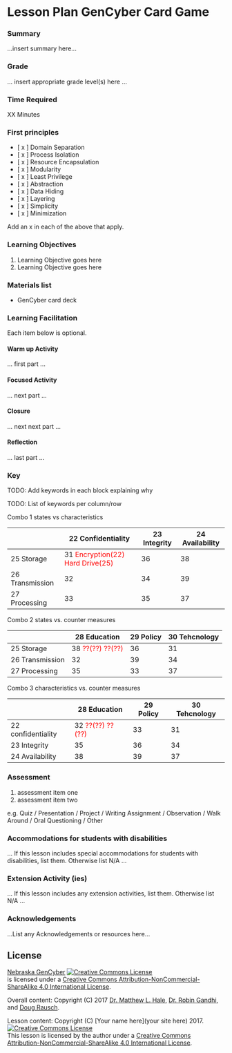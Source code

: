 # Lesson Plan GenCyber Card Game

### Summary
...insert summary here...

### Grade
... insert appropriate grade level(s) here ...

### Time Required
XX Minutes

### First principles
- [ x ] Domain Separation
- [ x ] Process Isolation
- [ x ] Resource Encapsulation
- [ x ] Modularity
- [ x ] Least Privilege
- [ x ] Abstraction
- [ x ] Data Hiding
- [ x ] Layering
- [ x ] Simplicity
- [ x ] Minimization

Add an x in each of the above that apply.

### Learning Objectives

1. Learning Objective goes here
1. Learning Objective goes here

### Materials list

* GenCyber card deck

### Learning Facilitation

Each item below is optional.

#### Warm up Activity
... first part ...

#### Focused Activity
... next part ...

#### Closure
... next next part ...

#### Reflection
... last part ...

### Key
TODO:  Add keywords in each block explaining why

TODO: List of keywords per column/row

Combo 1     states vs characteristics

|                 | 22 Confidentiality                                                                 | 23 Integrity | 24 Availability |
|-----------------|------------------------------------------------------------------------------------|--------------|-----------------|
| 25 Storage      | 31 <font color="red">Encryption(22)</font> <font color="red">Hard Drive(25)</font> |      36      |        38       |
| 26 Transmission |                                         32                                         |      34      |        39       |
| 27 Processing   |                                         33                                         |      35      |        37       |

Combo 2   states vs. counter measures

|                 | 28 Education                                                       | 29 Policy | 30 Tehcnology |
|-----------------|--------------------------------------------------------------------|-----------|---------------|
| 25 Storage      | 38 <font color="red">??(??)</font> <font color="red">??(??)</font> |     36    |       31      |
| 26 Transmission |                                 32                                 |     39    |       34      |
| 27 Processing   |                                 35                                 |     33    |       37      |

Combo 3    characteristics vs. counter measures 

|                    | 28 Education                                                       | 29 Policy | 30 Tehcnology |
|--------------------|--------------------------------------------------------------------|-----------|---------------|
| 22 confidentiality | 32 <font color="red">??(??)</font> <font color="red">??(??)</font> |     33    |       31      |
| 23 Integrity       |                                 35                                 |     36    |       34      |
| 24 Availability    |                                 38                                 |     39    |       37      |


### Assessment

1. assessment item one
1. assessment item two

e.g. Quiz / Presentation / Project / Writing Assignment / Observation / Walk Around / Oral Questioning / Other

### Accommodations for students with disabilities

... If this lesson includes special accommodations for students with disabilities, list them. Otherwise list N/A  ...

### Extension Activity (ies)

... If this lesson includes any extension activities, list them. Otherwise list N/A  ...

### Acknowledgements
...List any Acknowledgements or resources here...

## License
[Nebraska GenCyber](https://github.com/MLHale/nebraska-gencyber) <a rel="license" href="http://creativecommons.org/licenses/by-nc-sa/4.0/"><img alt="Creative Commons License" style="border-width:0" src="https://i.creativecommons.org/l/by-nc-sa/4.0/88x31.png" /></a><br /> is licensed under a <a rel="license" href="http://creativecommons.org/licenses/by-nc-sa/4.0/">Creative Commons Attribution-NonCommercial-ShareAlike 4.0 International License</a>.

Overall content: Copyright (C) 2017  [Dr. Matthew L. Hale](http://faculty.ist.unomaha.edu/mhale/), [Dr. Robin Gandhi](http://faculty.ist.unomaha.edu/rgandhi/), and [Doug Rausch](http://www.bellevue.edu/about/leadership/faculty/rausch-douglas).

Lesson content: Copyright (C) [Your name here](your site here) 2017.  
<a rel="license" href="http://creativecommons.org/licenses/by-nc-sa/4.0/"><img alt="Creative Commons License" style="border-width:0" src="https://i.creativecommons.org/l/by-nc-sa/4.0/88x31.png" /></a><br /><span xmlns:dct="http://purl.org/dc/terms/" property="dct:title">This lesson</span> is licensed by the author under a <a rel="license" href="http://creativecommons.org/licenses/by-nc-sa/4.0/">Creative Commons Attribution-NonCommercial-ShareAlike 4.0 International License</a>.
